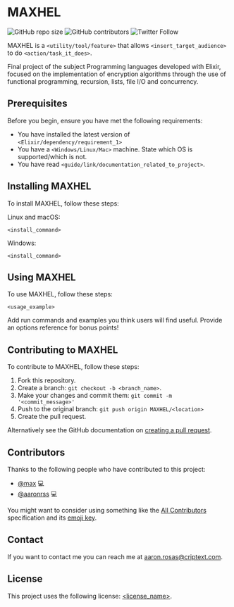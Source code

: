 # MAXHEL
<!--- These are examples. See https://shields.io for others or to customize this set of shields. You might want to include dependencies, project status and licence info here --->
![GitHub repo size](https://img.shields.io/github/repo-size/aaronrss/MAXHEL)
![GitHub contributors](https://img.shields.io/github/contributors/aaronrss/MAXHEL)
![Twitter Follow](https://img.shields.io/twitter/follow/aaronrosas_?style=social)

MAXHEL is a `<utility/tool/feature>` that allows `<insert_target_audience>` to do `<action/task_it_does>`.

Final project of the subject Programming languages developed with Elixir, focused on the implementation of encryption algorithms through the use of functional programming, recursion, lists, file I/O and concurrency.

## Prerequisites

Before you begin, ensure you have met the following requirements:
<!--- These are just example requirements. Add, duplicate or remove as required --->
* You have installed the latest version of `<Elixir/dependency/requirement_1>`
* You have a `<Windows/Linux/Mac>` machine. State which OS is supported/which is not.
* You have read `<guide/link/documentation_related_to_project>`.

## Installing MAXHEL

To install MAXHEL, follow these steps:

Linux and macOS:
```
<install_command>
```

Windows:
```
<install_command>
```
## Using MAXHEL

To use MAXHEL, follow these steps:

```
<usage_example>
```

Add run commands and examples you think users will find useful. Provide an options reference for bonus points!

## Contributing to MAXHEL
<!--- If your README is long or you have some specific process or steps you want contributors to follow, consider creating a separate CONTRIBUTING.md file--->
To contribute to MAXHEL, follow these steps:

1. Fork this repository.
2. Create a branch: `git checkout -b <branch_name>`.
3. Make your changes and commit them: `git commit -m '<commit_message>'`
4. Push to the original branch: `git push origin MAXHEL/<location>`
5. Create the pull request.

Alternatively see the GitHub documentation on [creating a pull request](https://help.github.com/en/github/collaborating-with-issues-and-pull-requests/creating-a-pull-request).

## Contributors

Thanks to the following people who have contributed to this project:

* [@max](https://github.com/) 💻 
* [@aaronrss](https://github.com/Aaronrss) 💻 

You might want to consider using something like the [All Contributors](https://github.com/all-contributors/all-contributors) specification and its [emoji key](https://allcontributors.org/docs/en/emoji-key).

## Contact

If you want to contact me you can reach me at <aaron.rosas@criptext.com>.

## License
<!--- If you're not sure which open license to use see https://choosealicense.com/--->

This project uses the following license: [<license_name>](<link>).
